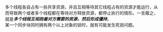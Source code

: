 多个线程各自占有一些共享资源，并且互相等待其它线程占有的资源才能运行，从而导致两个或者多个线程都在等待对方释放资源，都停止执行的情形。一言蔽之，就是***多个线程互相抱着对方需要的资源，然后形成僵持***。  
某一个同步块同时拥有两个以上对象的锁时，就有可能发生死锁问题。  
